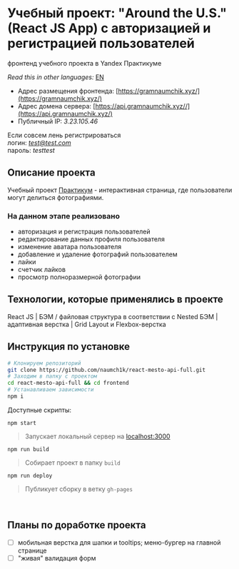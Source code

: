 # Учебный проект: "Around the U.S." (React JS App) с авторизацией и регистрацией пользователей

фронтенд учебного проекта в Yandex Практикуме

*Read this in other languages:* [EN](https://github.com/naumch1k/react-mesto-api-full/blob/main/frontend/README.md)

* Адрес размещения фронтенда: [https://gramnaumchik.xyz/](https://gramnaumchik.xyz/)
* Адрес домена сервера: [https://api.gramnaumchik.xyz//](https://api.gramnaumchik.xyz/)
* Публичный IP: *3.23.105.46*

Если совсем лень регистрироваться  
логин: *test@test.com*  
пароль: *testtest*

## Описание проекта
Учебный проект [Практикум](https://praktikum.yandex.ru/web/ "Курс Веб-разработчик") - интерактивная страница, где пользователи могут делиться фотографиями.

### На данном этапе реализовано
* авторизация и регистрация пользователей
* редактирование данных профиля пользователя
* изменение аватара пользователя
* добавление и удаление фотографий пользователем
* лайки
* счетчик лайков
* просмотр полноразмерной фотографии

## Технологии, которые применялись в проекте
React JS | БЭМ / файловая структура в соответствии с Nested БЭМ | адаптивная верстка | Grid Layout и Flexbox-верстка

## Инструкция по установке

```bash
# Клонируем репозиторий
git clone https://github.com/naumch1k/react-mesto-api-full.git
# Заходим в папку с проектом
cd react-mesto-api-full && cd frontend
# Устанавливаем зависимости
npm i
```
Доступные скрипты:

`npm start`

> Запускает локальный сервер на [localhost:3000](http://localhost:3000)

`npm run build`

> Собирает проект в папку `build`

`npm run deploy`

> Публикует сборку в ветку `gh-pages`

<br>

## Планы по доработке проекта
- [ ] мобильная верстка для шапки и tooltips; меню-бургер на главной странице
- [ ] "живая" валидация форм